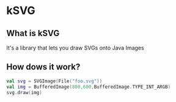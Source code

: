 # kSVG
## What is kSVG
It's a library that lets you draw SVGs onto Java Images
## How dows it work?
``` kotlin
val svg = SVGImage(File("foo.svg"))
val img = BufferedImage(800,600,BufferedImage.TYPE_INT_ARGB)
svg.draw(img)
```
